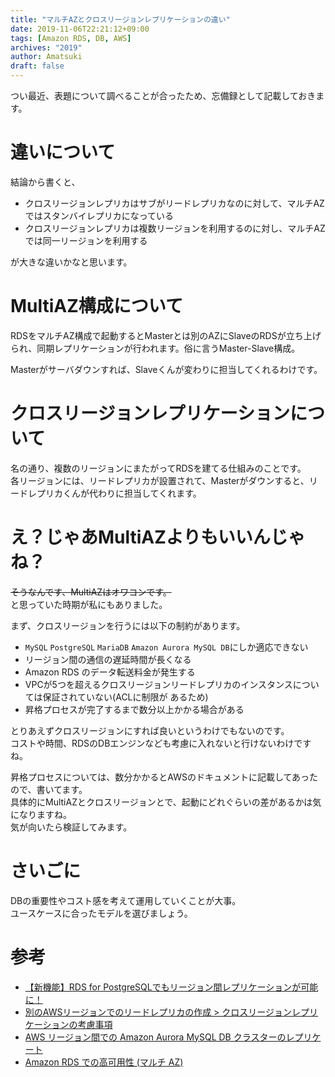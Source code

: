 ```yaml
---
title: "マルチAZとクロスリージョンレプリケーションの違い"
date: 2019-11-06T22:21:12+09:00
tags: [Amazon RDS, DB, AWS]
archives: "2019"
author: Amatsuki
draft: false
---
```

つい最近、表題について調べることが合ったため、忘備録として記載しておきます。

# 違いについて
結論から書くと、

- クロスリージョンレプリカはサブがリードレプリカなのに対して、マルチAZではスタンバイレプリカになっている
- クロスリージョンレプリカは複数リージョンを利用するのに対し、マルチAZでは同一リージョンを利用する

が大きな違いかなと思います。

# MultiAZ構成について
RDSをマルチAZ構成で起動するとMasterとは別のAZにSlaveのRDSが立ち上げられ、同期レプリケーションが行われます。俗に言うMaster-Slave構成。

Masterがサーバダウンすれば、Slaveくんが変わりに担当してくれるわけです。

# クロスリージョンレプリケーションについて
名の通り、複数のリージョンにまたがってRDSを建てる仕組みのことです。  
各リージョンには、リードレプリカが設置されて、Masterがダウンすると、リードレプリカくんが代わりに担当してくれます。


# え？じゃあMultiAZよりもいいんじゃね？
~~そうなんです、MultiAZはオワコンです。~~  
と思っていた時期が私にもありました。

まず、クロスリージョンを行うには以下の制約があります。

- `MySQL` `PostgreSQL` `MariaDB` `Amazon Aurora MySQL DB`にしか適応できない
- リージョン間の通信の遅延時間が長くなる
- Amazon RDS のデータ転送料金が発生する
- VPCが5つを超えるクロスリージョンリードレプリカのインスタンスについては保証されていない(ACLに制限が
あるため)
- 昇格プロセスが完了するまで数分以上かかる場合がある

とりあえずクロスリージョンにすれば良いというわけでもないのです。  
コストや時間、RDSのDBエンジンなども考慮に入れないと行けないわけですね。

昇格プロセスについては、数分かかるとAWSのドキュメントに記載してあったので、書いてます。  
具体的にMultiAZとクロスリージョンとで、起動にどれぐらいの差があるかは気になりますね。  
気が向いたら検証してみます。

# さいごに
DBの重要性やコスト感を考えて運用していくことが大事。  
ユースケースに合ったモデルを選びましょう。

# 参考
- [【新機能】RDS for PostgreSQLでもリージョン間レプリケーションが可能に！](https://dev.classmethod.jp/cloud/aws/rds-for-postgresql-cross-region-replication/)
- [別のAWSリージョンでのリードレプリカの作成 > クロスリージョンレプリケーションの考慮事項](https://docs.aws.amazon.com/ja_jp/AmazonRDS/latest/UserGuide/USER_ReadRepl.html#USER_ReadRepl.XRgn)
- [AWS リージョン間での Amazon Aurora MySQL DB クラスターのレプリケート](https://docs.aws.amazon.com/ja_jp/AmazonRDS/latest/AuroraUserGuide/AuroraMySQL.Replication.CrossRegion.html)
- [Amazon RDS での高可用性 (マルチ AZ)](https://docs.aws.amazon.com/ja_jp/AmazonRDS/latest/UserGuide/Concepts.MultiAZ.html)